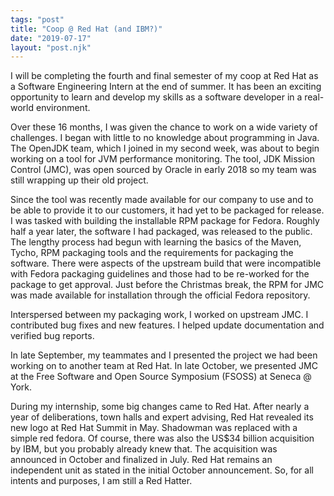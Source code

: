 ```yaml
---
tags: "post"
title: "Coop @ Red Hat (and IBM?)"
date: "2019-07-17"
layout: "post.njk"
---
```


I will be completing the fourth and final semester of my coop at Red Hat as a Software Engineering Intern at the end of summer. It has been an exciting opportunity to learn and develop my skills as a software developer in a real-world environment.

Over these 16 months, I was given the chance to work on a wide variety of challenges. I began with little to no knowledge about programming in Java. The OpenJDK team, which I joined in my second week, was about to begin working on a tool for JVM performance monitoring. The tool, JDK Mission Control (JMC), was open sourced by Oracle in early 2018 so my team was still wrapping up their old project.

Since the tool was recently made available for our company to use and to be able to provide it to our customers, it had yet to be packaged for release. I was tasked with building the installable RPM package for Fedora. Roughly half a year later, the software I had packaged, was released to the public. The lengthy process had begun with learning the basics of the Maven, Tycho, RPM packaging tools and the requirements for packaging the software. There were aspects of the upstream build that were incompatible with Fedora packaging guidelines and those had to be re-worked for the package to get approval. Just before the Christmas break, the RPM for JMC was made available for installation through the official Fedora repository.

Interspersed between my packaging work, I worked on upstream JMC. I contributed bug fixes and new features. I helped update documentation and verified bug reports.

In late September, my teammates and I presented the project we had been working on to another team at Red Hat. In late October, we presented JMC at the Free Software and Open Source Symposium (FSOSS) at Seneca @ York.

During my internship, some big changes came to Red Hat. After nearly a year of deliberations, town halls and expert advising, Red Hat revealed its new logo at Red Hat Summit in May. Shadowman was replaced with a simple red fedora. Of course, there was also the US$34 billion acquisition by IBM, but you probably already knew that. The acquisition was announced in October and finalized in July. Red Hat remains an independent unit as stated in the initial October announcement. So, for all intents and purposes, I am still a Red Hatter.
